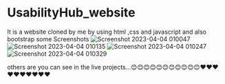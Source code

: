 # UsabilityHub_website
It  is a website cloned by me by using html ,css and javascript and also bootstrap
some Screenshots
![Screenshot 2023-04-04 010047](https://user-images.githubusercontent.com/106869525/229609463-adad5ca9-5588-4ae8-87b7-fe732de30b25.jpg)
![Screenshot 2023-04-04 010135](https://user-images.githubusercontent.com/106869525/229609491-ebf7f607-da0a-4532-b6e1-ce08027400a6.jpg)
![Screenshot 2023-04-04 010247](https://user-images.githubusercontent.com/106869525/229609521-02afca79-9ee8-419c-8416-7bacdde50a00.jpg)
![Screenshot 2023-04-04 010329](https://user-images.githubusercontent.com/106869525/229609552-abb1e86c-6546-4cd0-bd79-b4a49881374e.jpg)


others are you can see in the live projects...😊😊😊😊😊😊😊😊😊😊😊❤❤❤❤❤❤❤❤❤❤
